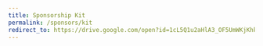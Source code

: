 ```yaml
---
title: Sponsorship Kit
permalink: /sponsors/kit
redirect_to: https://drive.google.com/open?id=1cL5Q1u2aHlA3_OF5UmWKjKhkLZzi7lnn
---
```

